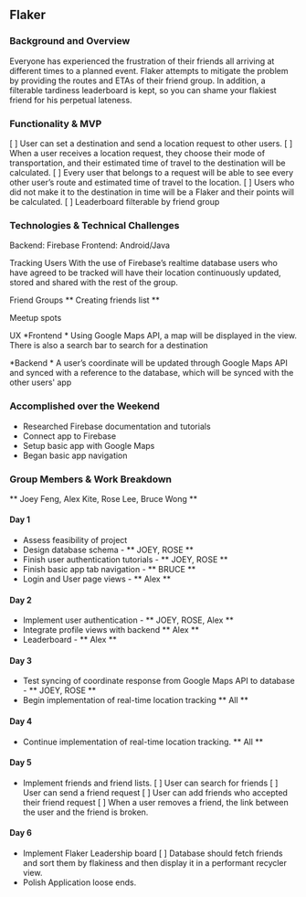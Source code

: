 ## Flaker

### Background and Overview
Everyone has experienced the frustration of their friends all arriving at different times to a planned event. Flaker attempts to mitigate the problem by providing the routes and ETAs of their friend group. In addition, a filterable tardiness leaderboard is kept, so you can shame your flakiest friend for his perpetual lateness.

### Functionality & MVP
[ ] User can set a destination and send a location request to other users.
[ ] When a user receives a location request, they choose their mode of transportation, and their estimated time of travel to the destination will be calculated.
[ ] Every user that belongs to a request will be able to see every other user’s route and estimated time of travel to the location.
[ ] Users who did not make it to the destination in time will be a Flaker and their points will be calculated.
[ ] Leaderboard filterable by friend group


### Technologies & Technical Challenges
Backend: Firebase
Frontend: Android/Java

Tracking Users
With the use of Firebase’s realtime database users who have agreed to be tracked will have their location continuously updated, stored and shared with the rest of the group.

Friend Groups
** Creating friends list **

Meetup spots

UX
*Frontend
    * Using Google Maps API, a map will be displayed in the view. There is also a search bar to search for a destination

*Backend
    * A user’s coordinate will be updated through Google Maps API and synced with a reference to the database, which will be synced with the other users' app



### Accomplished over the Weekend
* Researched Firebase documentation and tutorials
* Connect app to Firebase
* Setup basic app with Google Maps
* Began basic app navigation

### Group Members & Work Breakdown
** Joey Feng, Alex Kite, Rose Lee, Bruce Wong **

#### Day 1
* Assess feasibility of project
* Design database schema - ** JOEY, ROSE **
* Finish user authentication tutorials - ** JOEY, ROSE **
* Finish basic app tab navigation - ** BRUCE **
* Login and User page views - ** Alex **

#### Day 2
* Implement user authentication - ** JOEY, ROSE, Alex ** 
* Integrate profile views with backend ** Alex **
* Leaderboard - ** Alex **

#### Day 3
* Test syncing of coordinate response from Google Maps API to database - ** JOEY, ROSE **
* Begin implementation of real-time location tracking ** All **

#### Day 4
* Continue implementation of real-time location tracking. ** All **

#### Day 5
* Implement friends and friend lists.
	[ ] User can search for friends 
	[ ] User can send a friend request 
	[ ] User can add friends who accepted their friend request
	[ ] When a user removes a friend, the link between the user and the friend is broken.

#### Day 6
* Implement Flaker Leadership board
	[ ] Database should fetch friends and sort them by flakiness and then display it in a
	    performant recycler view. 
* Polish Application loose ends.

